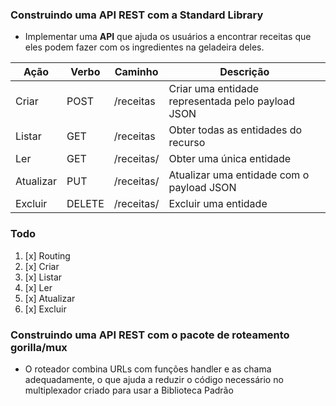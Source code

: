### Construindo uma API REST com a Standard Library

* Implementar uma **API** que ajuda os usuários a encontrar receitas que eles podem fazer com os ingredientes na geladeira deles. 

| Ação      | Verbo  | Caminho        | Descrição                                         |
|-----------|--------|----------------|---------------------------------------------------|
| Criar     | POST   | /receitas      | Criar uma entidade representada pelo payload JSON |
| Listar    | GET    | /receitas      | Obter todas as entidades do recurso               |
| Ler       | GET    | /receitas/<id> | Obter uma única entidade                          |
| Atualizar | PUT    | /receitas/<id> | Atualizar uma entidade com o payload JSON         |
| Excluir   | DELETE | /receitas/<id> | Excluir uma entidade                              |
### Todo

1. [x]  Routing
2. [x]  Criar
3. [x]  Listar
4. [x]  Ler
5. [x]  Atualizar
6. [x]  Excluir

### Construindo uma API REST com o pacote de roteamento gorilla/mux

* O roteador combina URLs com funções handler e as chama adequadamente, o que ajuda a reduzir o código necessário no multiplexador criado para usar a Biblioteca Padrão

